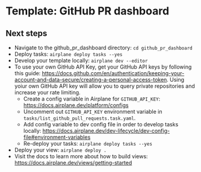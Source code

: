 # Template: GitHub PR dashboard

## Next steps

- Navigate to the github_pr_dashboard directory: `cd github_pr_dashboard`
- Deploy tasks: `airplane deploy tasks --yes`
- Develop your template locally: `airplane dev --editor`
- To use your own GitHub API Key, get your GitHub API keys by following this guide: https://docs.github.com/en/authentication/keeping-your-account-and-data-secure/creating-a-personal-access-token. Using yoiur own GitHub API key will allow you to query private repositories and increase your rate limiting.
  - Create a config variable in Airplane for `GITHUB_API_KEY`: https://docs.airplane.dev/platform/configs
  - Uncomment out `GITHUB_API_KEY` environment variable in `tasks/list_github_pull_requests.task.yaml`.
  - Add config variable to dev config file in order to develop tasks locally: https://docs.airplane.dev/dev-lifecycle/dev-config-file#environment-variables
  - Re-deploy your tasks: `airplane deploy tasks --yes`
- Deploy your view: `airplane deploy .`
- Visit the docs to learn more about how to build views: https://docs.airplane.dev/views/getting-started
